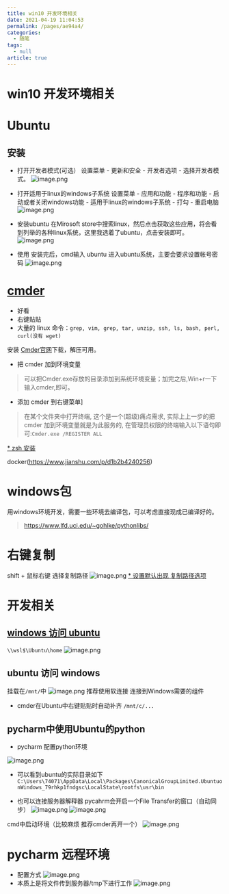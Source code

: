 ```yaml
---
title: win10 开发环境相关
date: 2021-04-19 11:04:53
permalink: /pages/ae94a4/
categories: 
  - 随笔
tags: 
  - null
article: true
---
```

# win10 开发环境相关  

# Ubuntu

## 安装

- 打开开发者模式(可选）
设置菜单 - 更新和安全 - 开发者选项 - 选择开发者模式。
![image.png](../images/7485616-91e47769416b70e5.png)

- 打开适用于linux的windows子系统
设置菜单 - 应用和功能 - 程序和功能 - 启动或者关闭windows功能 - 适用于linux的windows子系统 - 打勾 - 重启电脑
![image.png](../images/7485616-a8c695f9db44e4f3.png)

- 安装ubuntu
在Mirosoft store中搜索linux，然后点击获取这些应用，将会看到列举的各种linux系统，这里我选着了ubuntu，点击安装即可。
![image.png](../images/7485616-838730edbbf8e51b.png)

- 使用
安装完后，cmd输入 ubuntu 进入ubuntu系统，主要会要求设置帐号密码
![image.png](../images/7485616-86c27c340efd2985.png)

# [cmder](https://www.jianshu.com/p/b691b48bcee3)

- 好看
- 右键贴贴
- 大量的 linux 命令：`grep, vim, grep, tar, unzip, ssh, ls, bash, perl, curl(没有 wget)`

安装
[Cmder官网](http://cmder.net/)下载，解压可用。

- 把 cmder 加到环境变量

> 可以把Cmder.exe存放的目录添加到系统环境变量；加完之后,Win+r一下输入cmder,即可。

- 添加 cmder 到右键菜单]

> 在某个文件夹中打开终端, 这个是一个(超级)痛点需求, 实际上上一步的把 cmder 加到环境变量就是为此服务的, 在管理员权限的终端输入以下语句即可:`Cmder.exe /REGISTER ALL`

[* zsh 安装](https://www.jianshu.com/p/7454e05b8a48)

docker(https://www.jianshu.com/p/d1b2b4240256)

# windows包

用windows环境开发，需要一些环境去编译包，可以考虑直接现成已编译好的。
> https://www.lfd.uci.edu/~gohlke/pythonlibs/

# 右键复制

shift + 鼠标右键 选择复制路径
![image.png](../images/7485616-154d940d0b03c4b2.png)
[* 设置默认出现 复制路径选项](https://jingyan.baidu.com/article/fd8044fa08ef155030137a65.html)

# 开发相关

## [windows 访问 ubuntu](https://www.windows10.pro/access-files-for-windows-subsystem-for-linux/)

`\\wsl$\Ubuntu\home`
![image.png](../images/7485616-50d05ec9026433e1.png)

## ubuntu 访问 windows

挂载在`/mnt/`中
![image.png](../images/7485616-706dad22fede1dd2.png)
推荐使用软连接 连接到Windows需要的组件

- cmder在Ubuntu中右键贴贴时自动补齐 `/mnt/c/...`

## pycharm中使用Ubuntu的python

- pycharm 配置python环境

![image.png](../images/7485616-661d4e196c4ebb4c.png)

- 可以看到ubuntu的实际目录如下
`C:\Users\74071\AppData\Local\Packages\CanonicalGroupLimited.UbuntuonWindows_79rhkp1fndgsc\LocalState\rootfs\usr\bin`

- 也可以连接服务器解释器 pycahrm会开启一个File Transfer的窗口（自动同步）
![image.png](../images/7485616-e2f08b35b7a6362f.png)
![image.png](../images/7485616-0a04e1ec2e167c21.png)

cmd中启动环境（比较麻烦 推荐cmder再开一个）
![image.png](../images/7485616-4ce81c594cb3ad82.png)

# pycharm 远程环境

- 配置方式
![image.png](../images/7485616-14be090c0af44263.png)
- 本质上是将文件传到服务器/tmp下进行工作
![image.png](../images/7485616-637631b9731a680c.png)
